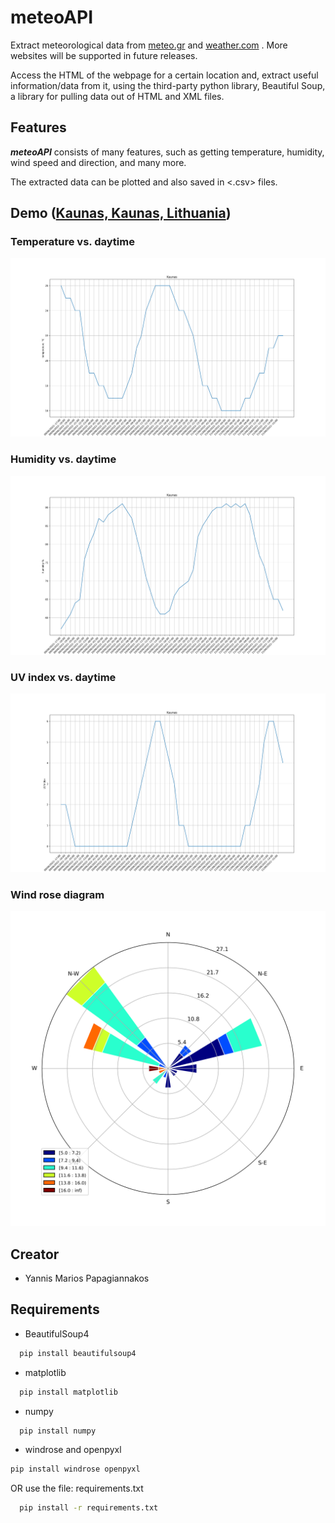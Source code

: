 # meteoAPI
Extract meteorological data from [meteo.gr](https://www.meteo.gr/) and [weather.com](https://weather.com/) . More websites will be supported in future releases.

Access the HTML of the webpage for a certain location and, extract useful information/data from it, using the third-party python library, Beautiful Soup, a library for pulling data out of HTML and XML files.

## Features
***meteoAPI*** consists of many features, such as getting temperature, humidity, wind speed and direction, and many more. 

The extracted data can be plotted and also saved in <.csv> files.

## Demo ([Kaunas, Kaunas, Lithuania](https://weather.com/weather/hourbyhour/l/c0ad3acc0ae559d552ded89fb4af50e09b2063ef1ffa2bb7305acf6083011ea4))
### Temperature vs. daytime
![Screenshot](demo/Kaunas_temp.png)
### Humidity vs. daytime
![Screenshot](demo/Kaunas_humidity.png)
### UV index vs. daytime
![Screenshot](demo/Kaunas_uvidx.png)
### Wind rose diagram
![Screenshot](demo/Kaunas_winddirection.png)

## Creator
* Yannis Marios Papagiannakos

## Requirements
* BeautifulSoup4
```bash
  pip install beautifulsoup4
```

* matplotlib
```bash
  pip install matplotlib
```

* numpy
```bash
  pip install numpy
```

* windrose and openpyxl
```bash
pip install windrose openpyxl
```

OR use the file: requirements.txt
```bash
  pip install -r requirements.txt
```